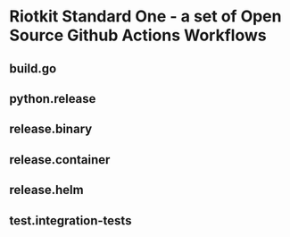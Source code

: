 Riotkit Standard One - a set of Open Source Github Actions Workflows
====================================================================

build.go
--------

python.release
--------------

release.binary
--------------

release.container
-----------------

release.helm
------------

test.integration-tests
----------------------
